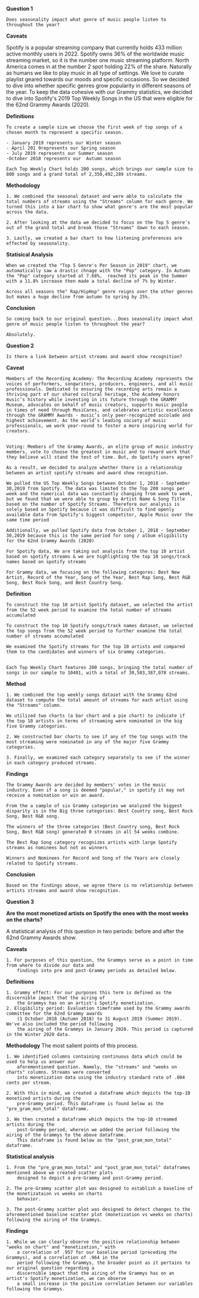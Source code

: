**Question 1**

    Does seasonality impact what genre of music people listen to throughout the year?


**Caveats**

Spotify is a popular streaming company that currently holds 433 million active monthly users in 2022. Spotify owns 36% of the worldwide music streaming market, so it is the number one music streaming platform. North America comes in at the number 2 spot holding 22% of the share. Naturally as humans we like to play music in all type of settings. We love to curate playlist geared towards our moods and specific occasions. So we decided to dive into whether specific genres grow popularity in different seasons of the year. To keep the data cohesive with our Grammy statistics,  we decided to dive into Spotify's 2019 Top Weekly Songs in the US that were eligible for the 62nd Grammy Awards (2020). 


**Definitions**

    To create a sample size we choose the first week of top songs of a chosen month to represent a specific season.

    - January 2019 represents our Winter season
    - April 201 9represents our Spring season
    - July 2019 represents our Summer season
    -October 2018 represents our  Autumn season 

    Each Top Weekly Chart holds 200 songs, which brings our sample size to 800 songs and a grand total of 2,350,492,289 streams. 

**Methodology**

    1. We combined the seasonal dataset and were able to calculate the total numbers of streams using the "Streams" column for each genre. We turned this into a bar chart to show what genre's are the most popular across the data. 
 
    2. After looking at the data we decided to focus on the Top 5 genre's out of the grand total and break those "Streams" down to each season. 

    3. Lastly, we created a bar chart to how listening preferences are effected by seasonality. 



**Statisical Analysis**

    When we created the "Top 5 Genre's Per Season in 2019" chart, we automatically saw a drastic chnage with the "Pop" category. In Autumn the "Pop" category started at 7.68%,  reached its peak in the Summer with a 11.8% increase then made a total decline of 7% by Winter. 

    Across all seasons the" Rap/HipHop" genre reigns over the other genres but makes a huge decline from autumn to spring by 25%. 


**Conclusion**

    So coming back to our original question...Does seasonality impact what genre of music people listen to throughout the year? 

    Absolutely. 


**Question 2**

    Is there a link between artist streams and award show recognition?


**Caveat**

    Members of the Recording Academy: The Recording Academy represents the voices of performers, songwriters, producers, engineers, and all music professionals. Dedicated to ensuring the recording arts remain a thriving part of our shared cultural heritage, the Academy honors music’s history while investing in its future through the GRAMMY Museum, advocates on behalf of music creators, supports music people in times of need through MusiCares, and celebrates artistic excellence through the GRAMMY Awards - music’s only peer-recognized accolade and highest achievement. As the world’s leading society of music professionals, we work year-round to foster a more inspiring world for creators.


    Voting: Members of the Grammy Awards, an elite group of music industry members, vote to choose the greatest in music and to reward work that they believe will stand the test of time. But, do Spotify users agree? 

    As a result, we decided to analyze whether there is a relationship between an artist spotify streams and award show recognition. 

    We pulled the US Top Weekly Songs between October 1, 2018 - September 30,2019 from Spotify. The data was limited to the Top 200 songs per week and the numerical data was constantly changing from week to week, but we found that we were able to group by Artist Name & Song Title based on the number of Spotify Streams. Therefore our analysis is solely based on Spotify because it was difficult to find openly available data from Spotify's biggest competitor, Apple Music over the same time period 

    Additionally, we pulled Spotify data from October 1, 2018 - September 30,2019 because this is the same period for song / album eligibility for the 62nd Grammy Awards (2020)

    For Spotify data, We are taking out analysis from the top 10 artist based on spotify streams & we are highlighting the top 10 songs/track names based on spotify streams 

    For Grammy data, we focusing on the following categores: Best New Artist, Record of the Year, Song of the Year, Best Rap Song, Best R&B Song, Best Rock Song, and Best Country Song.


**Definition**

    To construct the top 10 artist Spotify dataset, we selected the artist from the 52 week period to examine the total number of streams accumulated 

    To construct the top 10 Spotify songs/track names dataset, we selected the top songs from the 52 week period to further examine the total number of streams accumulated 

    We examined the Spotify streams for the top 10 artists and compared them to the candidates and winners of six Grammy categories.


    Each Top Weekly Chart features 200 songs, bringing the total number of songs in our sample to 10401, with a total of 30,503,387,078 streams.


**Method**

    1. We combined the top weekly songs dataset with the Grammy 62nd dataset to compute the total amount of streams for each artist using the "Streams" column. 

    We utilized two charts (a bar chart and a pie chart) to indicate if the top 10 artists in terms of streaming were nominated in the big five Grammy categories.

    2. We constructed bar charts to see if any of the top songs with the most streaming were nominated in any of the major five Grammy categories.

    3. Finally, we examined each category separately to see if the winner in each category produced streams.


**Findings**

    The Grammy Awards are decided by members' votes in the music industry. Even if a song is deemed "popular," in spotify it may not receive a nomination or win an award.

    From the a sample of six Grammy categories we analyzed the biggest disparity is in the Big three categories: Best Country song, Best Rock Song, Best R&B song.

    The winners of the three categories (Best Country song, Best Rock Song, Best R&B song) generated 0 streams in all 54 weeks combine.

    The Best Rap Song category recognizes artists with large Spotify streams as nominees but not as winners

    Winners and Nominees for Record and Song of the Years are closely related to Spotify streams. 


**Conclusion**

    Based on the findings above, we agree there is no relationship between artists streams and award show recognition.




**Question 3**

**Are the most monetized artists on Spotify the ones with the most weeks on the charts?**

A statistical analysis of this question in two periods: before and after the 62nd Grammy Awards show.

**Caveats**

    1. For purposes of this question, the Grammys serve as a point in time from where to divide our data and 
        findings into pre and post-Grammy periods as detailed below. 

**Definitions** 

    1. Grammy effect: For our purposes this term is defined as the discernible impact that the airing of 
        the Grammys has on an artist's Spotify monetization.
    2. Eligibility period: Evaluation timeframe used by the Grammy awards committee for the 62nd Grammy awards 
        (1 October 2018 (Autumn 2018) to 31 August 2019 (Summer 2019). We've also included the period following 
        the airing of the Grammys in January 2020. This period is captured in the Winter 2020 data. 
        
**Methodology** The most salient points of this process. 

    1. We identified columns containing continuous data which could be used to help us answer our 
        aforementioned question. Namely, the "streams" and "weeks on charts" columns. Streams were converted 
        into monetization data using the industry standard rate of .004 cents per stream. 
        
    2. With this in mind, we created a dataframe which depicts the top-10 monetized artists during the 
        pre-Grammy period. This dataframe is found below as the "pre_gram_mon_total" dataframe. 
        
    3. We then created a dataframe which depicts the top-10 streamed artists during the 
        post-Grammy period, wherein we added the period following the airing of the Grammys to the above dataframe.  
        This dataframe is found below as the "post_gram_mon_total" dataframe.  
            
**Statistical analysis**

    1. From the "pre_gram_mon_total" and "post_gram_mon_total" dataframes mentioned above we created scatter plots 
        designed to depict a pre-Grammy and post-Grammy period. 

    2. The pre-Grammy scatter plot was designed to establish a baseline of the monetizataion vs weeks on charts 
        behavior.   
        
    3. The post-Grammy scatter plot was designed to detect changes to the aforementioned baseline scatter plot (monetization vs weeks on charts) following the airing of the Grammys. 
    
**Findings**

    1. While we can clearly observe the positive relationship between "weeks on chart" and "monetization," with 
        a correlation of .957 for our baseline period (preceding the Grammys), and a correlation of .964 in the 
        period following the Grammys, the broader point as it pertains to our original question regarding a
        discernible impact that the airing of the Grammys has on an artist's Spotify monetization, we can observe 
        a small increase in the positive correlation between our variables following the Grammys.  
 
